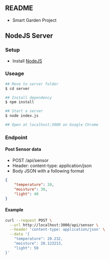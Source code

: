 ## README
- Smart Garden Project

## NodeJS Server
### Setup
- Install [NodeJS](https://nodejs.org/en/)

### Useage
```bash
## Move to server folder
$ cd server

## Install dependency
$ npm install

## Start a server
$ node index.js

## Open at localhost:3000 on Google Chrome

```

### Endpoint
#### Post Sensor data
- POST /api/sensor
- Header: content-type: application/json
- Body JSON with a following format
```json
{
    "temperature": 20,
    "moisture": 30,
    "light": 40
}
```

#### Example

```bash
curl --request POST \
  --url http://localhost:3000/api/sensor \
  --header 'content-type: application/json' \
  --data '{
    "temperature": 20.232,
    "moisture": 20.123213,
    "light": 50
}'
```